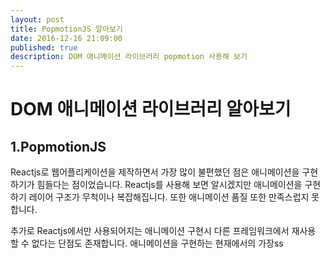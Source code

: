 ```yaml
---
layout: post
title: PopmotionJS 알아보기
date: 2016-12-16 21:09:00
published: true
description: DOM 애니메이션 라이브러리 popmotion 사용해 보기
---
```


# DOM 애니메이션 라이브러리 알아보기
## 1.PopmotionJS

Reactjs로 웹어플리케이션을 제작하면서 가장 많이 불편했던 점은 애니메이션을 구현하기가 힘들다는 점이었습니다.
Reactjs를 사용해 보면 알시겠지만 애니메이션을 구현하기 레이어 구조가 무척이나 복잡해집니다.
또한 애니메이션 품질 또한 만족스럽지 못합니다.

추가로 Reactjs에서만 사용되어지는 애니메이션 구현시 다른 프레임워크에서 재사용 할 수 없다는 단점도 존재합니다.
애니메이션을 구현하는 현재에서의 가장ss